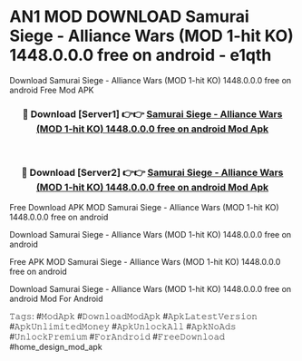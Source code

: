 # AN1 MOD DOWNLOAD Samurai Siege - Alliance Wars (MOD 1-hit KO) 1448.0.0.0 free on android - e1qth
Download Samurai Siege - Alliance Wars (MOD 1-hit KO) 1448.0.0.0 free on android Free Mod APK

<div align="center">
<h3>🔴 Download [Server1] 👉👉 <a href="https://apk-comot.site?title=Samurai_Siege_-_Alliance_Wars_(MOD_1-hit_KO)_1448.0.0.0_free_on_android">Samurai Siege - Alliance Wars (MOD 1-hit KO) 1448.0.0.0 free on android Mod Apk</a></h3><br>

<h3>🔴 Download [Server2] 👉👉 <a href="https://apk-comot.site?title=Samurai_Siege_-_Alliance_Wars_(MOD_1-hit_KO)_1448.0.0.0_free_on_android">Samurai Siege - Alliance Wars (MOD 1-hit KO) 1448.0.0.0 free on android Mod Apk</a></h3>
</div>


Free Download APK MOD Samurai Siege - Alliance Wars (MOD 1-hit KO) 1448.0.0.0 free on android

Download Samurai Siege - Alliance Wars (MOD 1-hit KO) 1448.0.0.0 free on android 

Free APK MOD Samurai Siege - Alliance Wars (MOD 1-hit KO) 1448.0.0.0 free on android 

Download Samurai Siege - Alliance Wars (MOD 1-hit KO) 1448.0.0.0 free on android Mod For Android

𝚃𝚊𝚐𝚜: #𝙼𝚘𝚍𝙰𝚙𝚔 #𝙳𝚘𝚠𝚗𝚕𝚘𝚊𝚍𝙼𝚘𝚍𝙰𝚙𝚔 #𝙰𝚙𝚔𝙻𝚊𝚝𝚎𝚜𝚝𝚅𝚎𝚛𝚜𝚒𝚘𝚗 #𝙰𝚙𝚔𝚄𝚗𝚕𝚒𝚖𝚒𝚝𝚎𝚍𝙼𝚘𝚗𝚎𝚢 #𝙰𝚙𝚔𝚄𝚗𝚕𝚘𝚌𝚔𝙰𝚕𝚕 #𝙰𝚙𝚔𝙽𝚘𝙰𝚍𝚜 #𝚄𝚗𝚕𝚘𝚌𝚔𝙿𝚛𝚎𝚖𝚒𝚞𝚖 #𝙵𝚘𝚛𝙰𝚗𝚍𝚛𝚘𝚒𝚍 #𝙵𝚛𝚎𝚎𝙳𝚘𝚠𝚗𝚕𝚘𝚊𝚍 #home_design_mod_apk